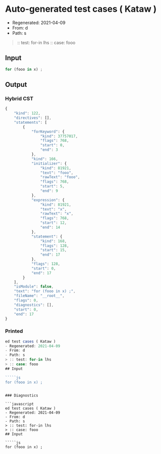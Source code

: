# Auto-generated test cases ( Kataw )
- Regenerated: 2021-04-09
- From: d
- Path: s
> :: test: for-in lhs
> :: case: fooo
## Input

`````js
for (fooo in x) ;
`````

## Output

### Hybrid CST

```javascript
{
    "kind": 122,
    "directives": [],
    "statements": [
        {
            "forKeyword": {
                "kind": 37757017,
                "flags": 768,
                "start": 0,
                "end": 3
            },
            "kind": 166,
            "initializer": {
                "kind": 81921,
                "text": "fooo",
                "rawText": "fooo",
                "flags": 768,
                "start": 5,
                "end": 9
            },
            "expression": {
                "kind": 81921,
                "text": "x",
                "rawText": "x",
                "flags": 768,
                "start": 12,
                "end": 14
            },
            "statement": {
                "kind": 168,
                "flags": 128,
                "start": 15,
                "end": 17
            },
            "flags": 128,
            "start": 0,
            "end": 17
        }
    ],
    "isModule": false,
    "text": "for (fooo in x) ;",
    "fileName": "__root__",
    "flags": 0,
    "diagnostics": [],
    "start": 0,
    "end": 17
}
```

### Printed

```javascript
ed test cases ( Kataw )
- Regenerated: 2021-04-09
- From: d
- Path: s
> :: test: for-in lhs
> :: case: fooo
## Input

`````js
for (fooo in x) ;
`````
```

### Diagnostics

```javascript
ed test cases ( Kataw )
- Regenerated: 2021-04-09
- From: d
- Path: s
> :: test: for-in lhs
> :: case: fooo
## Input

`````js
for (fooo in x) ;
`````
```

